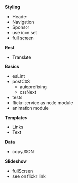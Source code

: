 
**Styling**
- Header
- Navigation
- Sponsor
- use icon set
- full screen

**Rest**
- Translate

**Basics**
- esLint
- postCSS
  - autoprefixing
  - cssNext
- tests
- flickr-service as node module
- animation module
  
**Templates**
- Links
- Text

**Data**
- copyJSON

**Slideshow**
- fullScreen
- see on flickr link

